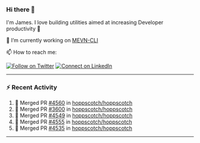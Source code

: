 ### Hi there 👋

I'm James. I love building utilities aimed at increasing Developer productivity :raised_hands: 

🔭 I’m currently working on [MEVN-CLI](https://github.com/madlabsinc/mevn-cli)

📫 How to reach me:

[![Follow on Twitter](https://img.shields.io/badge/--twitter?label=Twitter&logo=Twitter&style=social)](https://twitter.com/james_madhacks) [![Connect on LinkedIn](https://img.shields.io/badge/--linkedin?label=LinkedIn&logo=LinkedIn&style=social)](https://www.linkedin.com/in/jamesgeorge007)

---

### :zap: Recent Activity

<!--START_SECTION:activity-->
1. 🎉 Merged PR [#4560](https://github.com/hoppscotch/hoppscotch/pull/4560) in [hoppscotch/hoppscotch](https://github.com/hoppscotch/hoppscotch)
2. 🎉 Merged PR [#3600](https://github.com/hoppscotch/hoppscotch/pull/3600) in [hoppscotch/hoppscotch](https://github.com/hoppscotch/hoppscotch)
3. 🎉 Merged PR [#4549](https://github.com/hoppscotch/hoppscotch/pull/4549) in [hoppscotch/hoppscotch](https://github.com/hoppscotch/hoppscotch)
4. 🎉 Merged PR [#4555](https://github.com/hoppscotch/hoppscotch/pull/4555) in [hoppscotch/hoppscotch](https://github.com/hoppscotch/hoppscotch)
5. 🎉 Merged PR [#4535](https://github.com/hoppscotch/hoppscotch/pull/4535) in [hoppscotch/hoppscotch](https://github.com/hoppscotch/hoppscotch)
<!--END_SECTION:activity-->

---

<!--
**jamesgeorge007/jamesgeorge007** is a ✨ _special_ ✨ repository because its `README.md` (this file) appears on your GitHub profile.

Here are some ideas to get you started:

- 🌱 I’m currently learning ...
- 👯 I’m looking to collaborate on ...
- 🤔 I’m looking for help with ...
- 💬 Ask me about ...
- 😄 Pronouns: ...
- ⚡ Fun fact: ...
-->
